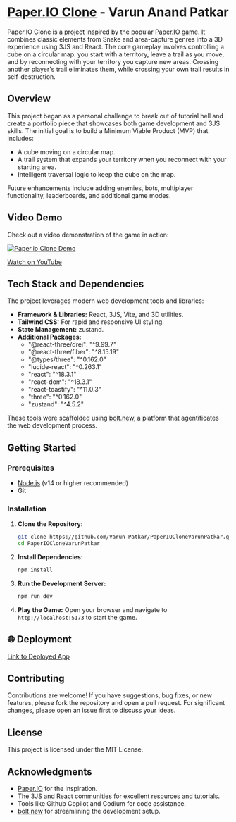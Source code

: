 # [Paper.IO Clone](https://paper-io-varun.vercel.app/) - Varun Anand Patkar

Paper.IO Clone is a project inspired by the popular [Paper.IO](http://paper.io/) game. It combines classic elements from Snake and area-capture genres into a 3D experience using 3JS and React. The core gameplay involves controlling a cube on a circular map: you start with a territory, leave a trail as you move, and by reconnecting with your territory you capture new areas. Crossing another player's trail eliminates them, while crossing your own trail results in self-destruction.

## Overview

This project began as a personal challenge to break out of tutorial hell and create a portfolio piece that showcases both game development and 3JS skills. The initial goal is to build a Minimum Viable Product (MVP) that includes:

- A cube moving on a circular map.
- A trail system that expands your territory when you reconnect with your starting area.
- Intelligent traversal logic to keep the cube on the map.

Future enhancements include adding enemies, bots, multiplayer functionality, leaderboards, and additional game modes.

## Video Demo

Check out a video demonstration of the game in action:

[![Paper.io Clone Demo](https://img.youtube.com/vi/sZs3o5sKe4g/0.jpg)](https://youtu.be/sZs3o5sKe4g)

[Watch on YouTube](https://youtu.be/sZs3o5sKe4g)

## Tech Stack and Dependencies

The project leverages modern web development tools and libraries:

- **Framework & Libraries:** React, 3JS, Vite, and 3D utilities.
- **Tailwind CSS:** For rapid and responsive UI styling.
- **State Management:** zustand.
- **Additional Packages:**
  - "@react-three/drei": "^9.99.7"
  - "@react-three/fiber": "^8.15.19"
  - "@types/three": "^0.162.0"
  - "lucide-react": "^0.263.1"
  - "react": "^18.3.1"
  - "react-dom": "^18.3.1"
  - "react-toastify": "^11.0.3"
  - "three": "^0.162.0"
  - "zustand": "^4.5.2"

These tools were scaffolded using [bolt.new](https://bolt.new/), a platform that agentificates the web development process.

## Getting Started

### Prerequisites

- [Node.js](https://nodejs.org/) (v14 or higher recommended)
- Git

### Installation

1. **Clone the Repository:**

   ```bash
   git clone https://github.com/Varun-Patkar/PaperIOCloneVarunPatkar.git
   cd PaperIOCloneVarunPatkar
   ```

2. **Install Dependencies:**

   ```bash
   npm install
   ```

3. **Run the Development Server:**

   ```bash
   npm run dev
   ```

4. **Play the Game:**
   Open your browser and navigate to `http://localhost:5173` to start the game.

## 🌐 Deployment

[Link to Deployed App](https://paper-io-varun.vercel.app/)

## Contributing

Contributions are welcome! If you have suggestions, bug fixes, or new features, please fork the repository and open a pull request. For significant changes, please open an issue first to discuss your ideas.

## License

This project is licensed under the MIT License.

## Acknowledgments

- [Paper.IO](http://paper.io/) for the inspiration.
- The 3JS and React communities for excellent resources and tutorials.
- Tools like Github Copilot and Codium for code assistance.
- [bolt.new](https://bolt.new/) for streamlining the development setup.
